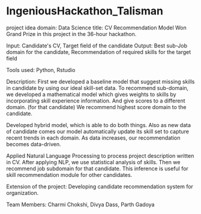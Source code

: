 # IngeniousHackathon_Talisman

project idea domain: Data Science
title: CV Recommendation Model
Won Grand Prize in this project in the 36-hour hackathon.

Input: Candidate's CV, Target field of the candidate
Output: Best sub-Job domain for the candidate, Recommendation of required skills for the target field

Tools used: Python, Rstudio

Description: First we developed a baseline model that suggest missing skills in candidate by using our ideal skill-set data. To recommend sub-domain, we developed a mathematical model which gives weights to skills by incorporating skill experience information. And give scores to a different domain. (for that candidate) We recommend highest score domain to the candidate.

Developed hybrid model, which is able to do both things. Also as new data of candidate comes our model automatically update its skill set to capture recent trends in each domain. As data increases, our recommendation becomes data-driven.

Applied Natural Language Processing to process project description written in CV. After applying NLP, we use statistical analysis of skills. Then we recommend job subdomain for that candidate. This inference is useful for skill recommendation module for other candidates.

Extension of the project: Developing candidate recommendation system for organization.

Team Members:
  Charmi Chokshi,
  Divya Dass,
  Parth Gadoya
